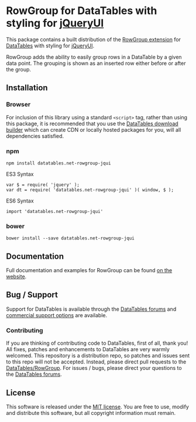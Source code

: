 # RowGroup for DataTables with styling for [jQueryUI](http://jqueryui.com/)

This package contains a built distribution of the [RowGroup extension](https://datatables.net/extensions/RowGroup) for [DataTables](https://datatables.net/) with styling for [jQueryUI](http://jqueryui.com/).

RowGroup adds the ability to easily group rows in a DataTable by a given data point. The grouping is shown as an inserted row either before or after the group.


## Installation

### Browser

For inclusion of this library using a standard `<script>` tag, rather than using this package, it is recommended that you use the [DataTables download builder](//datatables.net/download) which can create CDN or locally hosted packages for you, will all dependencies satisfied.

### npm

```
npm install datatables.net-rowgroup-jqui
```

ES3 Syntax
```
var $ = require( 'jquery' );
var dt = require( 'datatables.net-rowgroup-jqui' )( window, $ );
```

ES6 Syntax
```
import 'datatables.net-rowgroup-jqui'
```

### bower

```
bower install --save datatables.net-rowgroup-jqui
```



## Documentation

Full documentation and examples for RowGroup can be found [on the website](https://datatables.net/extensions/rowgroup).


## Bug / Support

Support for DataTables is available through the [DataTables forums](//datatables.net/forums) and [commercial support options](//datatables.net/support) are available.


### Contributing

If you are thinking of contributing code to DataTables, first of all, thank you! All fixes, patches and enhancements to DataTables are very warmly welcomed. This repository is a distribution repo, so patches and issues sent to this repo will not be accepted. Instead, please direct pull requests to the [DataTables/RowGroup](http://github.com/DataTables/RowGroup). For issues / bugs, please direct your questions to the [DataTables forums](//datatables.net/forums).


## License

This software is released under the [MIT license](//datatables.net/license). You are free to use, modify and distribute this software, but all copyright information must remain.

